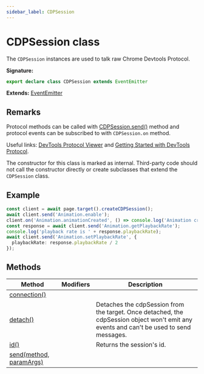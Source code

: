 ```yaml
---
sidebar_label: CDPSession
---
```

# CDPSession class

The `CDPSession` instances are used to talk raw Chrome Devtools Protocol.

**Signature:**

```typescript
export declare class CDPSession extends EventEmitter 
```
**Extends:** [EventEmitter](./puppeteer.eventemitter.md)

## Remarks

Protocol methods can be called with [CDPSession.send()](./puppeteer.cdpsession.send.md) method and protocol events can be subscribed to with `CDPSession.on` method.

Useful links: [DevTools Protocol Viewer](https://chromedevtools.github.io/devtools-protocol/) and [Getting Started with DevTools Protocol](https://github.com/aslushnikov/getting-started-with-cdp/blob/HEAD/README.md).

The constructor for this class is marked as internal. Third-party code should not call the constructor directly or create subclasses that extend the `CDPSession` class.

## Example


```ts
const client = await page.target().createCDPSession();
await client.send('Animation.enable');
client.on('Animation.animationCreated', () => console.log('Animation created!'));
const response = await client.send('Animation.getPlaybackRate');
console.log('playback rate is ' + response.playbackRate);
await client.send('Animation.setPlaybackRate', {
  playbackRate: response.playbackRate / 2
});
```

## Methods

|  Method | Modifiers | Description |
|  --- | --- | --- |
|  [connection()](./puppeteer.cdpsession.connection.md) |  |  |
|  [detach()](./puppeteer.cdpsession.detach.md) |  | Detaches the cdpSession from the target. Once detached, the cdpSession object won't emit any events and can't be used to send messages. |
|  [id()](./puppeteer.cdpsession.id.md) |  | Returns the session's id. |
|  [send(method, paramArgs)](./puppeteer.cdpsession.send.md) |  |  |

